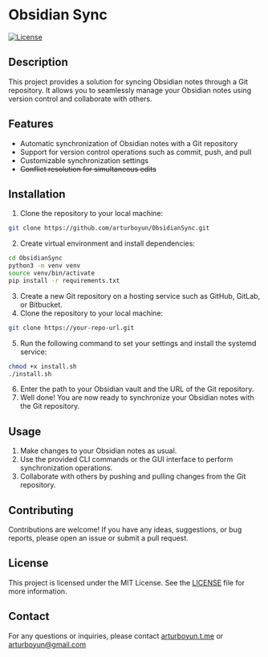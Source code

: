 # Obsidian Sync

<!-- [![Build Status](https://img.shields.io/travis/your-username/your-repo.svg)](https://travis-ci.org/your-username/your-repo)
[![Coverage](https://img.shields.io/codecov/c/github/your-username/your-repo.svg)](https://codecov.io/gh/your-username/your-repo)
[![Dependencies](https://img.shields.io/david/your-username/your-repo.svg)](https://david-dm.org/your-username/your-repo)
[![DevDependencies](https://img.shields.io/david/dev/your-username/your-repo.svg)](https://david-dm.org/your-username/your-repo?type=dev)
[![GitHub Issues](https://img.shields.io/github/issues/your-username/your-repo.svg)](https://test.com) -->

[![License](https://img.shields.io/badge/license-MIT-blue.svg)](LICENSE)

## Description

This project provides a solution for syncing Obsidian notes through a Git repository. It allows you to seamlessly manage your Obsidian notes using version control and collaborate with others.

## Features

- Automatic synchronization of Obsidian notes with a Git repository
- Support for version control operations such as commit, push, and pull
- Customizable synchronization settings
- ~~Conflict resolution for simultaneous edits~~

## Installation

1. Clone the repository to your local machine:

```bash
git clone https://github.com/arturboyun/ObsidianSync.git
```

2. Create virtual environment and install dependencies:

```bash
cd ObsidianSync
python3 -m venv venv
source venv/bin/activate
pip install -r requirements.txt
```

3. Create a new Git repository on a hosting service such as GitHub, GitLab, or Bitbucket.
4. Clone the repository to your local machine:

```bash
git clone https://your-repo-url.git
```

5. Run the following command to set your settings and install the systemd service:

```bash
chmod +x install.sh
./install.sh
```

6. Enter the path to your Obsidian vault and the URL of the Git repository.
7. Well done! You are now ready to synchronize your Obsidian notes with the Git repository.

## Usage

1. Make changes to your Obsidian notes as usual.
2. Use the provided CLI commands or the GUI interface to perform synchronization operations.
3. Collaborate with others by pushing and pulling changes from the Git repository.

## Contributing

Contributions are welcome! If you have any ideas, suggestions, or bug reports, please open an issue or submit a pull request.

## License

This project is licensed under the MIT License. See the [LICENSE](LICENSE) file for more information.

## Contact

For any questions or inquiries, please contact [arturboyun.t.me](https://arturboyun.t.me) or [arturboyun@gmail.com](mailto:arturboyun@gmail.com)
